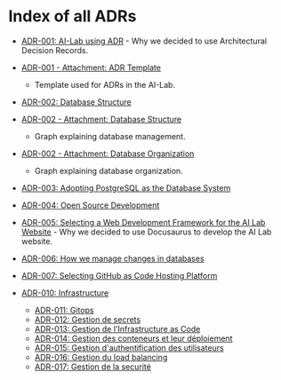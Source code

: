 # Index of all ADRs

* [ADR-001: AI-Lab using ADR](001-ailab-using-adr.en-ca.md) - Why we decided to
  use Architectural Decision Records.

* [ADR-001 - Attachment: ADR Template](001-ailab-using-adr-template.en-ca.md)
  * Template used for ADRs in the AI-Lab.

* [ADR-002: Database Structure](002-database-structure.md)

* [ADR-002 - Attachment: Database Structure](002-database-structure-diagram.png)
  * Graph explaining database management.

* [ADR-002 - Attachment: Database Organization](002-database-structure-diagram-organization.png)
  * Graph explaining database organization.

* [ADR-003: Adopting PostgreSQL as the Database System](003-database-choice.md)

* [ADR-004: Open Source Development](004-open-source-development.md)

* [ADR-005: Selecting a Web Development Framework for the AI Lab
  Website](./005-choosing-web-development-framework.md) - Why we decided to use
  Docusaurus to develop the AI Lab website.

* [ADR-006: How we manage changes in
  databases](006-database-change-management.md)

* [ADR-007: Selecting GitHub as Code Hosting
  Platform](007-code-hosting-platform.md)

* [ADR-010: Infrastructure](010-infrastructure.fr-ca.md)
  * [ADR-011: Gitops](011-gitops.fr-ca.md)
  * [ADR-012: Gestion de secrets](012-secret-management.fr-ca.md)
  * [ADR-013: Gestion de l'Infrastructure as Code](013-IaC-tool.fr-ca.md)
  * [ADR-014: Gestion des conteneurs et leur déploiement](014-containers.fr-ca.md)
  * [ADR-015: Gestion d'authentification des utilisateurs](015-authentication-management.fr-ca.md)
  * [ADR-016: Gestion du load balancing](016-networking.fr-ca.md)
  * [ADR-017: Gestion de la securité](017-security.fr-ca.md)
